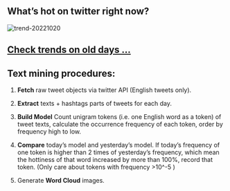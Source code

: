 ## What’s hot on twitter right now?

![trend-20221020][wordcloud]

[wordcloud]: https://raw.githubusercontent.com/xdqc/tweet-trend-everyday/master/word-cloud/trend-20221020.png?token=AF5V4P7ADR6KQBZ4CEDTNIK6AXRMU "trend-20221020"

## [Check trends on old days ...](https://github.com/xdqc/tweet-trend-everyday/tree/master/word-cloud)

## Text mining procedures:

1. **Fetch** raw tweet objects via twitter API (English tweets only).

2. **Extract** texts + hashtags parts of tweets for each day.

3. **Build Model** Count unigram tokens (i.e. one English word as a token) of tweet texts, calculate the occurrence frequency of each token, order by frequency high to low.

4. **Compare** today’s model and yesterday’s model. If today’s frequency of one token is higher than 2 times of yesterday’s frequency, which mean the hottiness of that word increased by more than 100%, record that token. (Only care about tokens with frequency >10^-5 )

5. Generate **Word Cloud** images.
